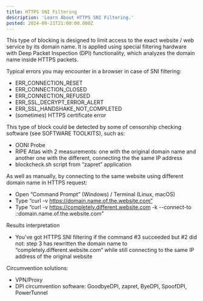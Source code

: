 ```yaml
---
title: HTTPS SNI Filtering
description: 'Learn About HTTPS SNI Filtering.'
posted: 2024-09-21T21:00:00.000Z
---
```

This type of blocking is designed to limit access to the exact website / web service by its domain name. It is applied using special filtering hardware with Deep Packet Inspection (DPI) functionality, which analyzes the domain name inside HTTPS packets.

Typical errors you may encounter in a browser in case of SNI filtering:
>
 - ERR_CONNECTION_RESET
 - ERR_CONNECTION_CLOSED
 - ERR_CONNECTION_REFUSED
 - ERR_SSL_DECRYPT_ERROR_ALERT
 - ERR_SSL_HANDSHAKE_NOT_COMPLETED
 - (sometimes) HTTPS certificate error

This type of block could be detected by some of censorship checking software (see SOFTWARE TOOLKITS), such as:
 - OONI Probe
 - RIPE Atlas with 2 measurements: one with the original domain name and another one with the different, connecting the the same IP address
 - blockcheck.sh script from “zapret” application

As well as manually, by connecting to the same website using different domain name in HTTPS request:
>
 - Open “Command Prompt” (Windows) / Terminal (Linux, macOS)
 - Type “curl -v https://domain.name.of.the.website.com”
 - Type “curl -v https://completely.different.website.com -k --connect-to ::domain.name.of.the.website.com”

Results interpretation
>
 - You’ve got HTTPS SNI filtering if the command #3 succeeded but #2 did not: step 3 has rewritten the domain name to “completely.different.website.com” while still connecting to the same IP address of the original website

Circumvention solutions:
>
 - VPN/Proxy
 - DPI circumvention software: GoodbyeDPI, zapret, ByeDPI, SpoofDPI, PowerTunnel
